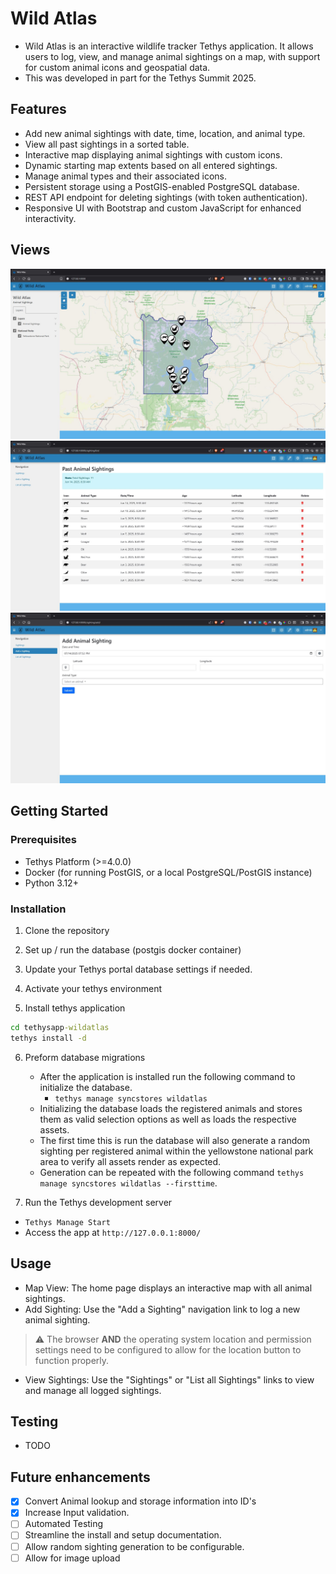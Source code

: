 # Wild Atlas
- Wild Atlas is an interactive wildlife tracker Tethys application. It allows users to log, view, and manage animal sightings on a map, with support for custom animal icons and geospatial data.
- This was developed in part for the Tethys Summit 2025.

## Features
- Add new animal sightings with date, time, location, and animal type.
- View all past sightings in a sorted table.
- Interactive map displaying animal sightings with custom icons.
- Dynamic starting map extents based on all entered sightings.
- Manage animal types and their associated icons.
- Persistent storage using a PostGIS-enabled PostgreSQL database.
- REST API endpoint for deleting sightings (with token authentication).
- Responsive UI with Bootstrap and custom JavaScript for enhanced interactivity.

## Views
![Homepage](tethysapp-wildatlas/resources/Home.jpg)
![Show Sightings](tethysapp-wildatlas/resources/ListSightings.jpg)
![New Sighting](tethysapp-wildatlas/resources/NewSighting.jpg)

## Getting Started
### Prerequisites
- Tethys Platform (>=4.0.0)
- Docker (for running PostGIS, or a local PostgreSQL/PostGIS instance)
- Python 3.12+

### Installation
1. Clone the repository

2. Set up / run the database (postgis docker container)

3. Update your Tethys portal database settings if needed.

4. Activate your tethys environment

5. Install tethys application

``` cmd
cd tethysapp-wildatlas
tethys install -d 
```

6. Preform database migrations
   - After the application is installed run the following command to initialize the database.
     - `tethys manage syncstores wildatlas`
   - Initializing the database loads the registered animals and stores them as valid selection options as well as loads the respective assets. 
   - The first time this is run the database will also generate a random sighting per registered animal within the yellowstone national park area to verify all assets render as expected.
   - Generation can be repeated with the following command `tethys manage syncstores wildatlas --firsttime`.

7. Run the Tethys development server
- `Tethys Manage Start`
- Access the app at `http://127.0.0.1:8000/`


## Usage
- Map View: The home page displays an interactive map with all animal sightings.
- Add Sighting: Use the "Add a Sighting" navigation link to log a new animal sighting.
> :warning: The browser **AND** the operating system location and permission settings need to be configured to allow for the location button to function properly.
- View Sightings: Use the "Sightings" or "List all Sightings" links to view and manage all logged sightings.

## Testing
- TODO

## Future enhancements
- [X] Convert Animal lookup and storage information into ID's 
- [X] Increase Input validation.
- [ ] Automated Testing
- [ ] Streamline the install and setup documentation.
- [ ] Allow random sighting generation to be configurable.
- [ ] Allow for image upload
